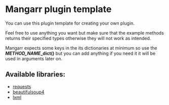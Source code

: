 # Mangarr plugin template

You can use this plugin template for creating your own plugin.

Feel free to use anything you want but make sure that the example methods returns their specified types otherwise they will not work as intended.

Mangarr expects some keys in the its dictionaries at minimum so use the ***METHOD_NAME*_dict()** but you can add anything if you need it it will be used in arguments later on.

## Available libraries:

- [requests](https://pypi.org/project/requests/)
- [beautifulsoup4](https://pypi.org/project/beautifulsoup4/)
- [lxml](https://pypi.org/project/lxml/)